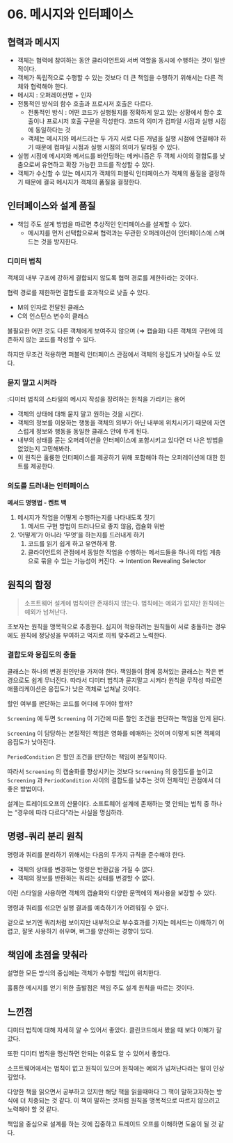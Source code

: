 # 06. 메시지와 인터페이스

## 협력과 메시지

- 객체는 협력에 참여하는 동안 클라이언트와 서버 역할을 동시에 수행하는 것이 일반적이다.
- 객체가 독립적으로 수행할 수 있는 것보다 더 큰 책임을 수행하기 위해서는 다른 객체와 협력해야 한다.
- 메시지 : 오퍼레이션명 + 인자
- 전통적인 방식의 함수 호출과 프로시저 호출은 다르다.
  - 전통적인 방식 : 어떤 코드가 실행될지를 정확하게 알고 있는 상황에서 함수 호출이나 프로시저 호출 구문을 작성한다. 코드의 의미가 컴파일 시점과 실행 시점에 동일하다는 것
  - 객체는 메시지와 메서드라는 두 가지 서로 다른 개념을 실행 시점에 연결해야 하기 때문에 컴파일 시점과 실행 시점의 의미가 달라질 수 있다.
- 실행 시점에 메시지와 메서드를 바인딩하는 메커니즘은 두 객체 사이의 결합도를 낮춤으로써 유연하고 확장 가능한 코드를 작성할 수 있다.
- 객체가 수신할 수 있는 메시지가 객체의 퍼블릭 인터페이스가 객체의 품질을 결정하기 때문에 결국 메시지가 객체의 품질을 결정한다.

## 인터페이스와 설계 품질

- 책임 주도 설계 방법을 따르면 추상적인 인터페이스를 설계할 수 있다.
  - 메시지를 먼저 선택함으로써 협력과는 무관한 오퍼레이션이 인터페이스에 스며드는 것을 방지한다.

### 디미터 법칙

객체의 내부 구조에 강하게 결합되지 않도록 협력 경로를 제한하라는 것이다.

협력 경로를 제한하면 결합도를 효과적으로 낮출 수 있다.

- M의 인자로 전달된 클래스
- C의 인스턴스 변수의 클래스

불필요한 어떤 것도 다른 객체에게 보여주지 않으며 (⇒ 캡슐화) 다른 객체의 구현에 의존하지 않는 코드를 작성할 수 있다.

하지만 무조건 적용하면 퍼블릭 인터페이스 관점에서 객체의 응집도가 낮아질 수도 있다.

### 묻지 말고 시켜라

:디미터 법칙의 스타일의 메시지 작성을 장려하는 원칙을 가리키는 용어

- 객체의 상태에 대해 묻지 말고 원하는 것을 시킨다.
- 객체의 정보를 이용하는 행동을 객체의 외부가 아닌 내부에 위치시키기 때문에 자연스럽게 정보와 행동을 동일한 클래스 안에 두게 된다.
- 내부의 상태를 묻는 오퍼레이션을 인터페이스에 포함시키고 있다면 더 나은 방법을 없었는지 고민해봐라.
- 이 원칙은 훌륭한 인터페이스를 제공하기 위해 포함해야 하는 오퍼레이션에 대한 힌트를 제공한다.

### 의도를 드러내는 인터페이스

**메서드 명명법 - 켄트 백**

1. 메시지가 작업을 어떻게 수행하는지를 나타내도록 짓기
   1. 메서드 구현 방법이 드러나므로 좋지 않음, 캡슐화 위반
2. ‘어떻게’가 아니라 ‘무엇’을 하는지를 드러내게 하기
   1. 코드를 읽기 쉽게 하고 유연하게 함.
   2. 클라이언트의 관점에서 동일한 작업을 수행하는 메서드들을 하나의 타입 계층으로 묶을 수 있는 가능성이 커진다.
      → Intention Revealing Selector

## 원칙의 함정

> 소프트웨어 설계에 법칙이란 존재하지 않는다. 법칙에는 예외가 없지만 원칙에는 예외가 넘쳐난다.

초보자는 원칙을 맹목적으로 추종한다. 심지어 적용하려는 원칙들이 서로 충돌하는 경우에도 원칙에 정당성을 부여하고 억지로 끼워 맞추려고 노력한다.

### 결합도와 응집도의 충돌

클래스는 하나의 변경 원인만을 가져야 한다. 책임들이 함께 뭉쳐있는 클래스는 작은 변경으로도 쉽게 무너진다. 따라서 디미터 법칙과 묻지말고 시켜라 원칙을 무작성 따르면 애플리케이션은 응집도가 낮은 객체로 넘쳐날 것이다.

할인 여부를 판단하는 코드를 어디에 두어야 할까?

`Screening` 에 두면 `Screening` 이 기간에 따른 할인 조건을 판단하는 책임을 안게 된다.

`Screening` 이 담당하는 본질적인 책임은 영화를 예매하는 것이며 이렇게 되면 객체의 응집도가 낮아진다.

`PeriodCondition` 은 할인 조건을 판단하는 책임이 본질적이다.

따라서 `Screening` 의 캡술화를 향상시키는 것보다 `Screening` 의 응집도를 높이고 `Screening` 과 `PeriodCondition` 사이의 결합도를 낮추는 것이 전체적인 관점에서 더 좋은 방법이다.

설계는 트레이드오프의 산물이다. 소프트웨어 설계에 존재하는 몇 안되는 법칙 중 하나는 “경우에 따라 다르다”라는 사실을 명심하라.

## 명령-쿼리 분리 원칙

명령과 쿼리를 분리하기 위해서는 다음의 두가지 규칙을 준수해야 한다.

- 객체의 상태를 변경하는 명령은 반환값을 가질 수 없다.
- 객체의 정보를 반환하는 쿼리는 상태를 변경할 수 없다.

이런 스타일을 사용하면 객체의 캡슐화와 다양한 문맥에의 재사용을 보장할 수 있다.

명령과 쿼리를 섞으면 실행 결과를 예측하기가 어려워질 수 있다.

겉으로 보기엔 쿼리처럼 보이지만 내부적으로 부수효과를 가지는 메서드는 이해하기 어렵고, 잘못 사용하기 쉬우며, 버그를 양산하는 경향이 있다.

## 책임에 초점을 맞춰라

설명한 모든 방식의 중심에는 객체가 수행할 책임이 위치한다.

훌륭한 메시지를 얻기 위한 출발점은 책임 주도 설계 원칙을 따르는 것이다.

## 느낀점

디미터 법칙에 대해 자세히 알 수 있어서 좋았다. 클린코드에서 봤을 때 보다 이해가 잘 갔다.

또한 디미터 법칙을 맹신하면 안되는 이유도 알 수 있어서 좋았다.

소프트웨어에서는 법칙이 없고 원칙이 있으며 원칙에는 예외가 넘쳐난다라는 말이 인상깊었다.

다양한 책을 읽으면서 공부하고 있지만 해당 책을 읽을때마다 그 책이 말하고자하는 방식에 더 치중되는 것 같다. 이 책이 말하는 것처럼 원칙을 맹목적으로 따르지 않으려고 노력해야 할 것 같다.

책임을 중심으로 설계를 하는 것에 집중하고 트레이드 오프를 이해하면 도움이 될 것 같다.
